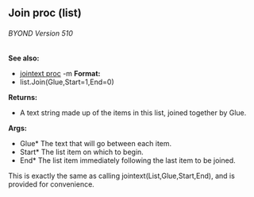 ## Join proc (list) 
###### BYOND Version 510
**See also:**
*   [jointext proc](/ref/proc/jointext.md) -m<!-- -->
**Format:**
*   list.Join(Glue,Start=1,End=0)
<!-- -->
**Returns:**
*   A text string made up of the items in this list, joined together by
    Glue.
<!-- -->
**Args:**
*   Glue* The text that will go between each item.
*   Start* The list item on which to begin.
*   End* The list item immediately following the last item to be joined.


This is exactly the same as calling
jointext(List,Glue,Start,End), and is provided for convenience.
